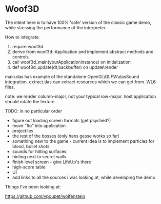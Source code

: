 # Woof3D

The intent here is to have 100% 'safe' version of the classic game demo,
while stressing the performance of the interpreter.

How to integrate:

1. require woof3d
2. derive from woof3d::Application and implement abstract methods and controls
3. call woof3d_main(yourApplicationInstance) on initialization
4. def woof3d_update(dt,backbuffer) on update\render

main.das has example of the standalone OpenGL\GLFW\dasSound integration.
extract.das can extract resources which we can get from .WL6 files.

note: we render column-major, not your typical row-major. host application should rotate the texture.

TODO: in no particular order

* figure out loading screen formats (get psyched?)
* move "fio" into application
* projectiles
* the rest of the bosses (only hans gesse works so far)
* something new to the game - current idea is to implement particles for blood, bullet shots
* sounds for hitting surfaces
* hinting next to secret walls
* finish level screen - give LifeUp's there
* high-score table
* UI
* add links to all the sources i was looking at, while developing the demo

Things I've been looking at:

https://github.com/vpoupet/wolfenstein







